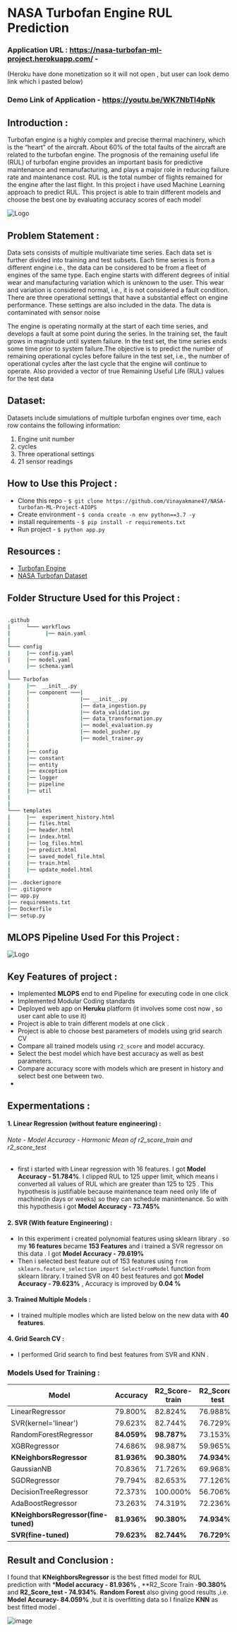 
# NASA Turbofan Engine RUL Prediction
### Application URL : https://nasa-turbofan-ml-project.herokuapp.com/ - 
(Heroku have done monetization so it will not open , but user can look demo link which i pasted below) 
### Demo Link of Application - https://youtu.be/WK7NbTI4pNk


## Introduction : 
Turbofan engine is a highly complex and precise thermal machinery, 
which is the “heart” of the aircraft.
About 60% of the total faults of the aircraft are related to 
the turbofan engine. The prognosis of the remaining useful 
life (RUL) of turbofan engine provides an important basis for 
predictive maintenance and remanufacturing, and plays a major
role in reducing failure rate and maintenance cost. RUL is the 
total number of flights remained for the engine after the last 
flight. In this project i have used Machine Learning approach 
to predict RUL. This project is able to train different models 
and choose the best one by evaluating accuracy scores of each 
model





![Logo](https://evolution.skf.com/wp-content/uploads/sites/5/2016/11/16-4-aerospace-fig-5-en.jpg)


## Problem Statement :

Data sets consists of multiple multivariate time series. Each data set is further divided into training and test subsets. Each time series is from a different engine i.e., the data can be considered to be from a fleet of engines of the same type. Each engine starts with different degrees of initial wear and manufacturing variation which is unknown to the user. This wear and variation is considered normal, i.e., it is not considered a fault condition. There are three operational settings that have a substantial effect on engine performance. These settings are also included in the data. The data is contaminated with sensor noise

The engine is operating normally at the start of each time series, and develops a fault at some point during the series. In the training set, the fault grows in magnitude until system failure. In the test set, the time series ends some time prior to system failure.The objective  is to predict the number of remaining operational cycles before failure in the test set, i.e., the number of operational cycles after the last cycle that the engine will continue to operate. Also provided a vector of true Remaining Useful Life (RUL) values for the test data

## Dataset: 
Datasets include simulations of multiple turbofan engines over time, each row contains the following information:
1. Engine unit number
2. cycles
3. Three operational settings
4. 21 sensor readings 

## How to Use this Project : 

- Clone this repo - `$ git clone https://github.com/Vinayakmane47/NASA-turbofan-ML-Project-AIOPS` 
- Create environment - `$ conda create -n env python==3.7 -y` 
- install requirements - `$ pip install -r requirements.txt` 
- Run project - `$ python app.py` 


## Resources : 

 - [Turbofan Engine](https://en.wikipedia.org/wiki/Turbofan)
 - [NASA Turbofan Dataset](https://www.kaggle.com/datasets/behrad3d/nasa-cmaps)
 


## Folder Structure  Used for this Project : 
```bash

.github
|     └─── workflows
|           |── main.yaml
|
└─── config
|     |── config.yaml
|     |── model.yaml
      |── schema.yaml
|
└─── Turbofan
|     |──  __init__.py
|     |── component ───|
|     |                |── __init__.py
|     |                |── data_ingestion.py
|     |                |── data_validation.py
|     |                |── data_transformation.py
|     |                |── model_evaluation.py
|     |                |── model_pusher.py
|     |                |── model_trainer.py
|     |
|     |── config
|     |── constant
|     |── entity
|     |── exception
|     |── logger
|     |── pipeline
|     |── util
|     
|
└─── templates
|     |──  experiment_history.html
|     |── files.html
|     |── header.html
|     |── index.html
|     |── log_files.html
|     |── predict.html
|     |── saved_model_file.html
|     |── train.html
|     |── update_model.html
|
|── .dockerignore
|── .gitignore
|── app.py
|── requirements.txt
|── Dockerfile
|── setup.py
```

## MLOPS Pipeline Used For this Project : 
![Logo](https://blogs.nvidia.com/wp-content/uploads/2020/09/1-MLOps-NVIDIA-invert-final.jpg)



## Key Features of project : 

- Implemented **MLOPS**  end to end Pipeline for executing code in one click 
- Implemented Modular Coding standards 
- Deployed web app on **Heruku** platform (it involves some cost now , so user cant able to use it) 
- Project is able to train different models at one click  .
- Project is able to choose best parameters of models using grid search CV 
- Compare all trained models using `r2_score` and model accuracy. 
- Select the best model which have best accuracy as well as best parameters. 
- Compare accuracy score with models which are present in history and select best one between two. 
- 

## Expermentations : 

#### 1. Linear Regression (without feature engineering) : 

###### Note - Model Accuracy -  Harmonic Mean of r2_score_train and r2_score_test
- first i started with Linear regression with 16 features. I got  **Model Accuracy - 51.784%**. I clipped RUL to 125 upper limit, which means i converted all values of RUL  which are greater than 125 to 125 . This hypothesis is justifiable because maintenance team need only life of machine(in days or weeks)   so they can schedule manintenance. So with this hypothesis i got **Model Accuracy - 73.745%**

#### 2. SVR (With feature Engineering) : 
- In this experiment i created polynomial features using sklearn library . so my **16 features** became **153 Features** and i trained a SVR regressor on this data . I got **Model Accuracy - 79.619%** 
- Then  i selected best feature out of 153 features using `from sklearn.feature_selection import SelectFromModel` function from sklearn library. I trained SVR on 40 best features and got **Model Accuracy - 79.623%** , Accuracy is improved by **0.04 %** 

#### 3. Trained Multiple Models : 
- I trained multiple modles which are listed below on  the new data with **40 features**. 

#### 4. Grid Search CV : 
- I performed Grid search to  find best features from SVR and KNN . 

### Models Used for Training : 


| Model | Accuracy   | R2_Score-train | R2_Score-test |
|----------|----------|----------|----------|
| LinearRegressor         |  79.800% |  82.824% |  76.988%  |
| SVR(kernel='linear')    | 79.623% |  82.744% | 76.729% |
| RandomForestRegressor   | **84.059%**   | **98.787%**  | 73.153% |
| XGBRegressor            |  74.686% | 98.987% | 59.965% |
| **KNeighborsRegressor**     |  **81.936%** | **90.380%** | **74.934%** |
| GaussianNB              | 70.836% | 71.726%| 69.968% |
| SGDRegressor            | 79.794% |  82.653% | 77.126% |
| DecisionTreeRegressor   | 72.373% | 100.000% | 56.706% |
| AdaBoostRegressor      | 73.263% | 74.319% | 72.236% |
| **KNeighborsRegressor(fine-tuned)** | **81.936%** | **90.380%** | **74.934%** |
| **SVR(fine-tuned)**        | **79.623%** | **82.744%** |  **76.729%** |


## Result  and Conclusion :

I found that  **KNeighborsRegressor** is the best fitted model for RUL prediction with ***Model accuracy - 81.936%** , **R2_Score Train -**90.380%** and  **R2_Score_test - 74.934%**. **Random Forest** also giving good results ,i.e. **Model Accuracy- 84.059%**  ,but it is overfitting data so I finalize **KNN** as best fitted model . 

![image](https://github.com/Vinayakmane47/NASA-turbofan-ML-Project-AIOPS/assets/103372852/5947fa96-9303-478e-ac6a-84c8ad838bbd)










    
    
